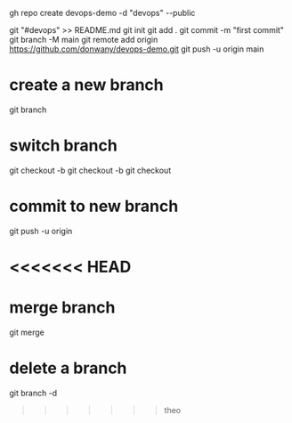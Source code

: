 gh repo create devops-demo -d "devops" --public

git "#devops" >> README.md
git init
git add .
git commit -m "first commit"
git branch -M main
git remote add origin https://github.com/donwany/devops-demo.git
git push -u origin main

# create a new branch
git branch <new-branch-name>

# switch branch
git checkout -b <new-branch-name> <existing-branch>
git checkout -b <new-branch-name>
git checkout <branch-name>

# commit to new branch
git push -u origin <new-branch-name>

<<<<<<< HEAD
=======
# merge branch
git merge <new-branch-name>

# delete a branch
git branch -d <branch-name>
>>>>>>> theo
